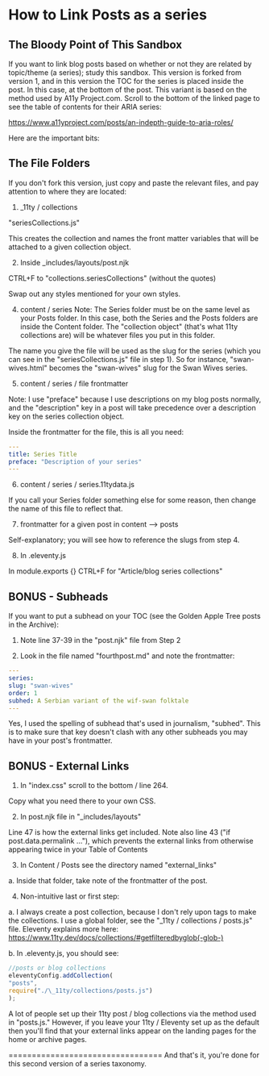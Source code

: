 # How to Link Posts as a series

## The Bloody Point of This Sandbox

If you want to link blog posts based on whether or not they are related by topic/theme (a series);
study this sandbox. This version is forked from version 1, and in this version the TOC for the series is placed inside the post. In this case, at the bottom of the post. This variant is based on the method used by A11y Project.com. Scroll to the bottom of the linked page to see the table of contents for their ARIA series:

https://www.a11yproject.com/posts/an-indepth-guide-to-aria-roles/

Here are the important bits:

## The File Folders

If you don't fork this version, just copy and paste the relevant files, and pay attention to where they are located:

1. _11ty / collections

"seriesCollections.js"

This creates the collection and names the front matter variables that will be attached to a given collection object.

2. Inside  _includes/layouts/post.njk

CTRL+F to "collections.seriesCollections" (without the quotes)

Swap out any styles mentioned for your own styles.

4. content / series
   Note: The Series folder must be on the same level as your Posts folder. In this case, both the Series and the Posts folders are inside the Content folder. The "collection object" (that's what 11ty collections are) will be whatever files you put in this folder.

The name you give the file will be used as the slug for the series (which you can see in the "seriesCollections.js" file in step 1). So for instance, "swan-wives.html" becomes the "swan-wives" slug for the Swan Wives series.

5. content / series / file frontmatter

Note: I use "preface" because I use descriptions on my blog posts normally, and the "description" key in a post will take precedence over a description key on the series collection object.

Inside the frontmatter for the file, this is all you need:

```yaml
---
title: Series Title
preface: "Description of your series"
---
```

6. content / series / series.11tydata.js

If you call your Series folder something else for some reason, then change the name of this file to reflect that.

7. frontmatter for a given post in content --> posts

Self-explanatory; you will see how to reference the slugs from step 4.

8. In .eleventy.js

In module.exports {} CTRL+F for "Article/blog series collections"

## BONUS - Subheads

If you want to put a subhead on your TOC (see the Golden Apple Tree posts in the Archive):

1. Note line 37-39 in the "post.njk" file from Step 2

2. Look in the file named "fourthpost.md" and note the frontmatter:

```yaml
---
series:
slug: "swan-wives"
order: 1
subhed: A Serbian variant of the wif-swan folktale
---
```

Yes, I used the spelling of subhead that's used in journalism, "subhed". This is to make sure that key doesn't clash with any other subheads you may have in your post's frontmatter.

## BONUS - External Links

1. In "index.css" scroll to the bottom / line 264.

Copy what you need there to your own CSS.

2. In post.njk file in "_includes/layouts"

Line 47 is how the external links get included. Note also line 43 ("if post.data.permalink ..."), which prevents the external links from otherwise appearing twice in your Table of Contents

3. In Content / Posts see the directory named "external_links"

a. Inside that folder, take note of the frontmatter of the post.

4. Non-intuitive last or first step:

a. I always create a post collection, because I don't rely upon tags to make the collections. I use a global folder, see the "_11ty / collections / posts.js" file. Eleventy explains more here: https://www.11ty.dev/docs/collections/#getfilteredbyglob(-glob-)

b. In .eleventy.js, you should see:

```javascript
//posts or blog collections
eleventyConfig.addCollection(
"posts",
require("./\_11ty/collections/posts.js")
);
```

A lot of people set up their 11ty post / blog collections via the method used in "posts.js." However, if you leave your 11ty / Eleventy set up as the default then you'll find that your external links appear on the landing pages for the home or archive pages.

=================================
And that's it, you're done for this second version of a series taxonomy.
